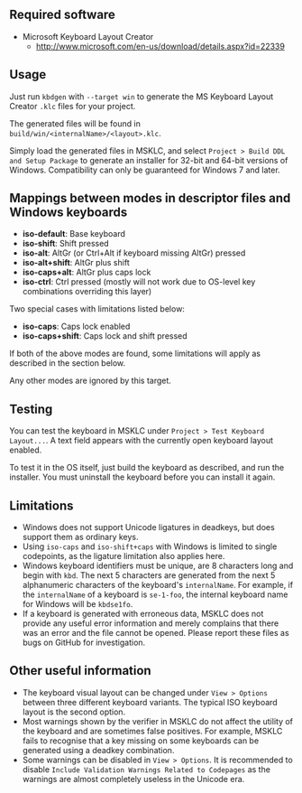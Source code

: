 ## Required software

* Microsoft Keyboard Layout Creator
  * <http://www.microsoft.com/en-us/download/details.aspx?id=22339>

## Usage

Just run `kbdgen` with `--target win` to generate the MS Keyboard Layout
Creator `.klc` files for your project.

The generated files will be found in `build/win/<internalName>/<layout>.klc`.

Simply load the generated files in MSKLC, and select
`Project > Build DDL and Setup Package` to generate an installer for 32-bit
and 64-bit versions of Windows. Compatibility can only be guaranteed for
Windows 7 and later.

## Mappings between modes in descriptor files and Windows keyboards

- **iso-default**: Base keyboard
- **iso-shift**: Shift pressed
- **iso-alt**: AltGr (or Ctrl+Alt if keyboard missing AltGr) pressed
- **iso-alt+shift**: AltGr plus shift
- **iso-caps+alt**: AltGr plus caps lock
- **iso-ctrl**: Ctrl pressed (mostly will not work due to OS-level key combinations overriding this layer)

Two special cases with limitations listed below:

- **iso-caps**: Caps lock enabled
- **iso-caps+shift**: Caps lock and shift pressed

If both of the above modes are found, some limitations will apply as described
in the section below.

Any other modes are ignored by this target.

## Testing

You can test the keyboard in MSKLC under `Project > Test Keyboard Layout...`.
A text field appears with the currently open keyboard layout enabled.

To test it in the OS itself, just build the keyboard as described, and run
the installer. You must uninstall the keyboard before you can install it
again.

## Limitations

* Windows does not support Unicode ligatures in deadkeys, but does support
  them as ordinary keys.
* Using `iso-caps` and `iso-shift+caps` with Windows is limited to single
  codepoints, as the ligature limitation also applies here.
* Windows keyboard identifiers must be unique, are 8 characters long and
  begin with `kbd`. The next 5 characters are generated from the next 5
  alphanumeric characters of the keyboard's `internalName`. For example, if
  the `internalName` of a keyboard is `se-1-foo`, the internal keyboard name
  for Windows will be `kbdse1fo`.
* If a keyboard is generated with erroneous data, MSKLC does not provide any
  useful error information and merely complains that there was an error and
  the file cannot be opened. Please report these files as bugs on GitHub for
  investigation.

## Other useful information

* The keyboard visual layout can be changed under `View > Options` between
  three different keyboard variants. The typical ISO keyboard layout is the
  second option.
* Most warnings shown by the verifier in MSKLC do not affect the utility of
  the keyboard and are sometimes false positives. For example, MSKLC fails to
  recognise that a key missing on some keyboards can be generated using a
  deadkey combination.
* Some warnings can be disabled in `View > Options`. It is recommended to
  disable `Include Validation Warnings Related to Codepages` as the warnings
  are almost completely useless in the Unicode era.
